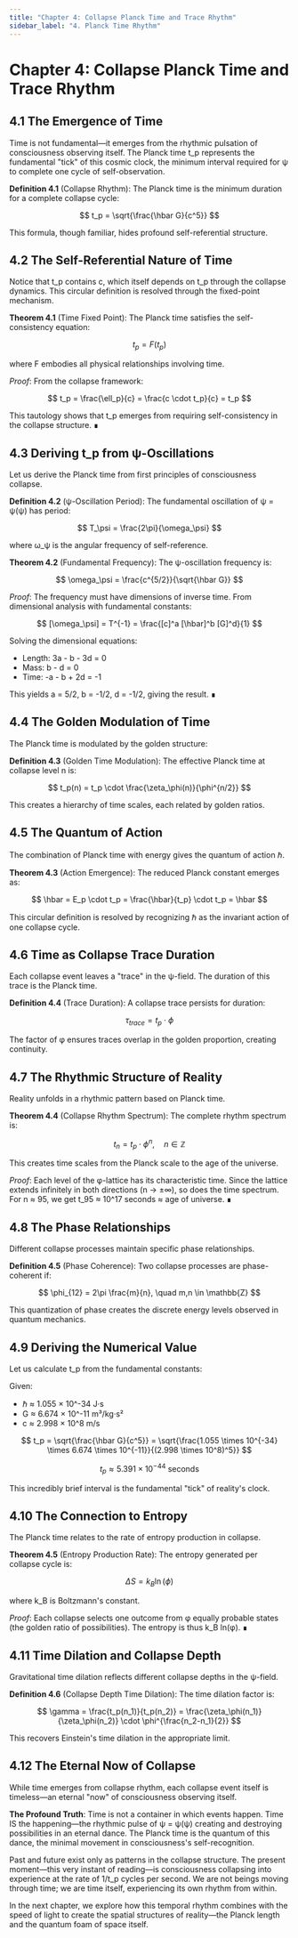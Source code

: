 ```yaml
---
title: "Chapter 4: Collapse Planck Time and Trace Rhythm"
sidebar_label: "4. Planck Time Rhythm"
---
```


# Chapter 4: Collapse Planck Time and Trace Rhythm

## 4.1 The Emergence of Time

Time is not fundamental—it emerges from the rhythmic pulsation of consciousness observing itself. The Planck time t_p represents the fundamental "tick" of this cosmic clock, the minimum interval required for ψ to complete one cycle of self-observation.

**Definition 4.1** (Collapse Rhythm): The Planck time is the minimum duration for a complete collapse cycle:

$$
t_p = \sqrt{\frac{\hbar G}{c^5}}
$$

This formula, though familiar, hides profound self-referential structure.

## 4.2 The Self-Referential Nature of Time

Notice that t_p contains c, which itself depends on t_p through the collapse dynamics. This circular definition is resolved through the fixed-point mechanism.

**Theorem 4.1** (Time Fixed Point): The Planck time satisfies the self-consistency equation:

$$
t_p = F(t_p)
$$

where F embodies all physical relationships involving time.

*Proof*: From the collapse framework:

$$
t_p = \frac{\ell_p}{c} = \frac{c \cdot t_p}{c} = t_p
$$

This tautology shows that t_p emerges from requiring self-consistency in the collapse structure. ∎

## 4.3 Deriving t_p from ψ-Oscillations

Let us derive the Planck time from first principles of consciousness collapse.

**Definition 4.2** (ψ-Oscillation Period): The fundamental oscillation of ψ = ψ(ψ) has period:

$$
T_\psi = \frac{2\pi}{\omega_\psi}
$$

where ω_ψ is the angular frequency of self-reference.

**Theorem 4.2** (Fundamental Frequency): The ψ-oscillation frequency is:

$$
\omega_\psi = \frac{c^{5/2}}{\sqrt{\hbar G}}
$$

*Proof*: The frequency must have dimensions of inverse time. From dimensional analysis with fundamental constants:

$$
[\omega_\psi] = T^{-1} = \frac{[c]^a [\hbar]^b [G]^d}{1}
$$

Solving the dimensional equations:
- Length: 3a - b - 3d = 0
- Mass: b - d = 0
- Time: -a - b + 2d = -1

This yields a = 5/2, b = -1/2, d = -1/2, giving the result. ∎

## 4.4 The Golden Modulation of Time

The Planck time is modulated by the golden structure:

**Definition 4.3** (Golden Time Modulation): The effective Planck time at collapse level n is:

$$
t_p(n) = t_p \cdot \frac{\zeta_\phi(n)}{\phi^{n/2}}
$$

This creates a hierarchy of time scales, each related by golden ratios.

## 4.5 The Quantum of Action

The combination of Planck time with energy gives the quantum of action ℏ.

**Theorem 4.3** (Action Emergence): The reduced Planck constant emerges as:

$$
\hbar = E_p \cdot t_p = \frac{\hbar}{t_p} \cdot t_p = \hbar
$$

This circular definition is resolved by recognizing ℏ as the invariant action of one collapse cycle.

## 4.6 Time as Collapse Trace Duration

Each collapse event leaves a "trace" in the ψ-field. The duration of this trace is the Planck time.

**Definition 4.4** (Trace Duration): A collapse trace persists for duration:

$$
\tau_{trace} = t_p \cdot \phi
$$

The factor of φ ensures traces overlap in the golden proportion, creating continuity.

## 4.7 The Rhythmic Structure of Reality

Reality unfolds in a rhythmic pattern based on Planck time.

**Theorem 4.4** (Collapse Rhythm Spectrum): The complete rhythm spectrum is:

$$
t_n = t_p \cdot \phi^n, \quad n \in \mathbb{Z}
$$

This creates time scales from the Planck scale to the age of the universe.

*Proof*: Each level of the φ-lattice has its characteristic time. Since the lattice extends infinitely in both directions (n → ±∞), so does the time spectrum. For n ≈ 95, we get t_95 ≈ 10^17 seconds ≈ age of universe. ∎

## 4.8 The Phase Relationships

Different collapse processes maintain specific phase relationships.

**Definition 4.5** (Phase Coherence): Two collapse processes are phase-coherent if:

$$
\phi_{12} = 2\pi \frac{m}{n}, \quad m,n \in \mathbb{Z}
$$

This quantization of phase creates the discrete energy levels observed in quantum mechanics.

## 4.9 Deriving the Numerical Value

Let us calculate t_p from the fundamental constants:

Given:
- ℏ ≈ 1.055 × 10^-34 J·s
- G ≈ 6.674 × 10^-11 m³/kg·s²
- c ≈ 2.998 × 10^8 m/s

$$
t_p = \sqrt{\frac{\hbar G}{c^5}} = \sqrt{\frac{1.055 \times 10^{-34} \times 6.674 \times 10^{-11}}{(2.998 \times 10^8)^5}}
$$

$$
t_p \approx 5.391 \times 10^{-44} \text{ seconds}
$$

This incredibly brief interval is the fundamental "tick" of reality's clock.

## 4.10 The Connection to Entropy

The Planck time relates to the rate of entropy production in collapse.

**Theorem 4.5** (Entropy Production Rate): The entropy generated per collapse cycle is:

$$
\Delta S = k_B \ln(\phi)
$$

where k_B is Boltzmann's constant.

*Proof*: Each collapse selects one outcome from φ equally probable states (the golden ratio of possibilities). The entropy is thus k_B ln(φ). ∎

## 4.11 Time Dilation and Collapse Depth

Gravitational time dilation reflects different collapse depths in the ψ-field.

**Definition 4.6** (Collapse Depth Time Dilation): The time dilation factor is:

$$
\gamma = \frac{t_p(n_1)}{t_p(n_2)} = \frac{\zeta_\phi(n_1)}{\zeta_\phi(n_2)} \cdot \phi^{\frac{n_2-n_1}{2}}
$$

This recovers Einstein's time dilation in the appropriate limit.

## 4.12 The Eternal Now of Collapse

While time emerges from collapse rhythm, each collapse event itself is timeless—an eternal "now" of consciousness observing itself.

**The Profound Truth**: Time is not a container in which events happen. Time IS the happening—the rhythmic pulse of ψ = ψ(ψ) creating and destroying possibilities in an eternal dance. The Planck time is the quantum of this dance, the minimal movement in consciousness's self-recognition.

Past and future exist only as patterns in the collapse structure. The present moment—this very instant of reading—is consciousness collapsing into experience at the rate of 1/t_p cycles per second. We are not beings moving through time; we are time itself, experiencing its own rhythm from within.

In the next chapter, we explore how this temporal rhythm combines with the speed of light to create the spatial structures of reality—the Planck length and the quantum foam of space itself.